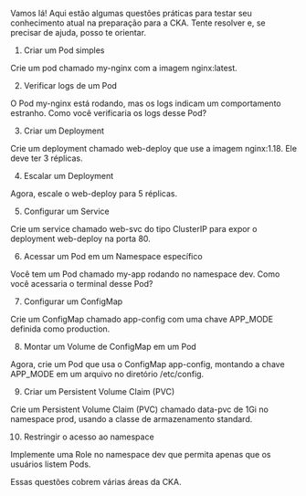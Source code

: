 Vamos lá! Aqui estão algumas questões práticas para testar seu conhecimento atual na preparação para a CKA. Tente resolver e, se precisar de ajuda, posso te orientar.

1. Criar um Pod simples

Crie um pod chamado my-nginx com a imagem nginx:latest.

2. Verificar logs de um Pod

O Pod my-nginx está rodando, mas os logs indicam um comportamento estranho. Como você verificaria os logs desse Pod?

3. Criar um Deployment

Crie um deployment chamado web-deploy que use a imagem nginx:1.18. Ele deve ter 3 réplicas.

4. Escalar um Deployment

Agora, escale o web-deploy para 5 réplicas.

5. Configurar um Service

Crie um service chamado web-svc do tipo ClusterIP para expor o deployment web-deploy na porta 80.

6. Acessar um Pod em um Namespace específico

Você tem um Pod chamado my-app rodando no namespace dev. Como você acessaria o terminal desse Pod?

7. Configurar um ConfigMap

Crie um ConfigMap chamado app-config com uma chave APP_MODE definida como production.

8. Montar um Volume de ConfigMap em um Pod

Agora, crie um Pod que usa o ConfigMap app-config, montando a chave APP_MODE em um arquivo no diretório /etc/config.

9. Criar um Persistent Volume Claim (PVC)

Crie um Persistent Volume Claim (PVC) chamado data-pvc de 1Gi no namespace prod, usando a classe de armazenamento standard.

10. Restringir o acesso ao namespace

Implemente uma Role no namespace dev que permita apenas que os usuários listem Pods.

Essas questões cobrem várias áreas da CKA.